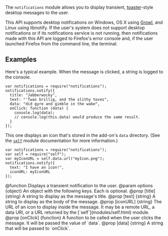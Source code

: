 <!-- This Source Code Form is subject to the terms of the Mozilla Public
   - License, v. 2.0. If a copy of the MPL was not distributed with this
   - file, You can obtain one at http://mozilla.org/MPL/2.0/. -->

<!-- contributed by Drew Willcoxon [adw@mozilla.com]  -->

The `notifications` module allows you to display transient,
[toaster](http://en.wikipedia.org/wiki/Toast_%28computing%29)-style
desktop messages to the user.

This API supports desktop notifications on Windows, OS X using
[Growl](http://growl.info/), and Linux using libnotify.  If the user's system
does not support desktop notifications or if its notifications service is not
running, then notifications made with this API are logged to Firefox's error
console and, if the user launched Firefox from the command line, the terminal.

Examples
--------

Here's a typical example.  When the message is clicked, a string is logged to
the console.

    var notifications = require("notifications");
    notifications.notify({
      title: "Jabberwocky",
      text: "'Twas brillig, and the slithy toves",
      data: "did gyre and gimble in the wabe",
      onClick: function (data) {
        console.log(data);
        // console.log(this.data) would produce the same result.
      }
    });

This one displays an icon that's stored in the add-on's `data` directory.  (See
the [`self`](modules/self.html) module documentation for more information.)

    var notifications = require("notifications");
    var self = require("self");
    var myIconURL = self.data.url("myIcon.png");
    notifications.notify({
      text: "I have an icon!",
      iconURL: myIconURL
    });


<api name="notify">
@function
  Displays a transient notification to the user.
@param options {object}
  An object with the following keys.  Each is optional.
  @prop [title] {string}
    A string to display as the message's title.
  @prop [text] {string}
    A string to display as the body of the message.
  @prop [iconURL] {string}
    The URL of an icon to display inside the message.  It may be a remote URL,
    a data URI, or a URL returned by the [`self`](modules/self.html)
    module.
  @prop [onClick] {function}
    A function to be called when the user clicks the message.  It will be passed
    the value of `data`.
  @prop [data] {string}
    A string that will be passed to `onClick`.
</api>
